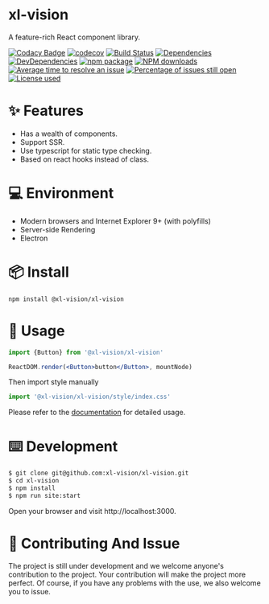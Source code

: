 # xl-vision

A feature-rich React component library.

[![Codacy Badge](https://api.codacy.com/project/badge/Grade/391165543cfc4c0985d714660f86fa0f)](https://www.codacy.com/app/xl-vision/xl-vision?utm_source=github.com&amp;utm_medium=referral&amp;utm_content=xl-vision/xl-vision&amp;utm_campaign=Badge_Grade)
[![codecov](https://codecov.io/gh/xl-vision/xl-vision/branch/master/graph/badge.svg)](https://codecov.io/gh/xl-vision/xl-vision)
[![Build Status](https://api.travis-ci.com/xl-vision/xl-vision.svg?branch=master)](https://travis-ci.com/xl-vision/xl-vision)
[![Dependencies](https://img.shields.io/david/xl-vision/xl-vision.svg)](https://david-dm.org/xl-vision/xl-vision)
[![DevDependencies](https://img.shields.io/david/dev/xl-vision/xl-vision.svg)](https://david-dm.org/xl-vision/xl-vision?type=dev)
[![npm package](https://img.shields.io/npm/v/@xl-vision/xl-vision.svg)](https://www.npmjs.org/package/@xl-vision/xl-vision)
[![NPM downloads](http://img.shields.io/npm/dm/@xl-vision/xl-vision.svg)](https://www.npmjs.org/package/@xl-vision/xl-vision)
[![Average time to resolve an issue](http://isitmaintained.com/badge/resolution/xl-vision/xl-vision.svg)](http://isitmaintained.com/project/xl-vision/xl-vision "Average time to resolve an issue")
[![Percentage of issues still open](http://isitmaintained.com/badge/open/xl-vision/xl-vision.svg)](http://isitmaintained.com/project/xl-vision/xl-vision "Percentage of issues still open")
[![License used](https://img.shields.io/github/license/xl-vision/xl-vision.svg)](https://mit-license.org/)

# :sparkles: Features

* Has a wealth of components.
* Support SSR.
* Use typescript for static type checking.
* Based on react hooks instead of class.

# :computer: Environment

* Modern browsers and Internet Explorer 9+ (with polyfills)
* Server-side Rendering
* Electron

# :package: Install
```
npm install @xl-vision/xl-vision
```

# :hammer: Usage

```jsx
import {Button} from '@xl-vision/xl-vision'

ReactDOM.render(<Button>button</Button>, mountNode)
```

Then import style manually

```jsx
import '@xl-vision/xl-vision/style/index.css'
```

Please refer to the [documentation](https://xl-vision.github.io/xl-vision/) for detailed usage.


# :keyboard: Development

```bash
$ git clone git@github.com:xl-vision/xl-vision.git
$ cd xl-vision
$ npm install
$ npm run site:start
```

Open your browser and visit http://localhost:3000.

# :handshake: Contributing And Issue

The project is still under development and we welcome anyone's contribution to the project. Your contribution will make the project more perfect.
Of course, if you have any problems with the use, we also welcome you to issue.

